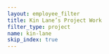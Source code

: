 ```yaml
---
layout: employee_filter
title: Kin Lane’s Project Work
filter_type: project
name: kin-lane
skip_index: true
---
```

